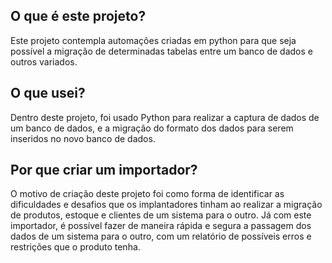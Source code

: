 ## O que é este projeto?
Este projeto contempla automações criadas em python para que seja possível a migração de determinadas tabelas entre um banco de dados e outros variados.

## O que usei?
Dentro deste projeto, foi usado Python para realizar a captura de dados de um banco de dados, e a migração do formato dos dados para serem inseridos no novo banco de dados.

## Por que criar um importador?
O motivo de criação deste projeto foi como forma de identificar as dificuldades e desafios que os implantadores tinham ao realizar a migração de produtos, estoque e clientes de um sistema para o outro. Já com este importador, é possível fazer de maneira rápida e segura a passagem dos dados de um sistema para o outro, com um relatório de possíveis erros e restrições que o produto tenha.
